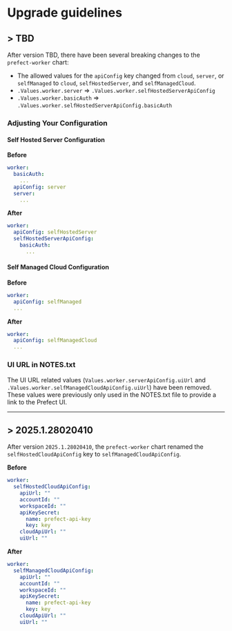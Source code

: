 # Upgrade guidelines

## > TBD

After version TBD, there have been several breaking changes to the `prefect-worker` chart:
- The allowed values for the `apiConfig` key changed from `cloud`, `server`, or `selfManaged` to `cloud`, `selfHostedServer`, and `selfManagedCloud`.
- `.Values.worker.server` => `.Values.worker.selfHostedServerApiConfig`
- `.Values.worker.basicAuth` => `.Values.worker.selfHostedServerApiConfig.basicAuth`

### Adjusting Your Configuration

#### Self Hosted Server Configuration

**Before**

```yaml
worker:
  basicAuth:
    ...
  apiConfig: server
  server:
    ...
```

**After**

```yaml
worker:
  apiConfig: selfHostedServer
  selfHostedServerApiConfig:
    basicAuth:
      ...
```

#### Self Managed Cloud Configuration

**Before**

```yaml
worker:
  apiConfig: selfManaged
  ...
```

**After**

```yaml
worker:
  apiConfig: selfManagedCloud
  ...
```

### UI URL in NOTES.txt

The UI URL related values (`Values.worker.serverApiConfig.uiUrl` and `.Values.worker.selfManagedCloudApiConfig.uiUrl`) have been removed. These values were previously only used in the NOTES.txt file to provide a link to the Prefect UI.

---

## > 2025.1.28020410

After version `2025.1.28020410`, the `prefect-worker` chart renamed the `selfHostedCloudApiConfig` key to `selfManagedCloudApiConfig`.

**Before**

```yaml
worker:
  selfHostedCloudApiConfig:
    apiUrl: ""
    accountId: ""
    workspaceId: ""
    apiKeySecret:
      name: prefect-api-key
      key: key
    cloudApiUrl: ""
    uiUrl: ""
```

**After**

```yaml
worker:
  selfManagedCloudApiConfig:
    apiUrl: ""
    accountId: ""
    workspaceId: ""
    apiKeySecret:
      name: prefect-api-key
      key: key
    cloudApiUrl: ""
    uiUrl: ""
```
